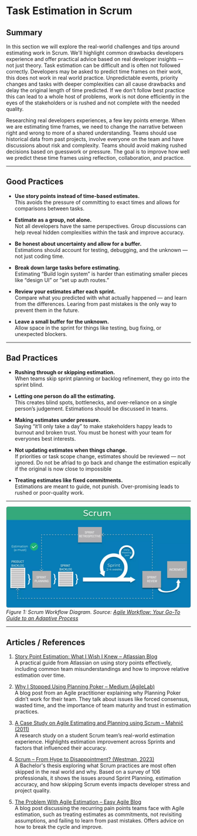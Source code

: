 # Task Estimation in Scrum

## Summary

In this section we will explore the real-world challenges and tips around estimating work in Scrum. We'll highlight common drawbacks developers experience and offer practical advice based on real developer insights — not just theory. Task estimation can be difficult and is often not followed correctly. Developers may be asked to predict time frames on their work, this does not work in real world practice. Unpredictable events, priority changes and tasks with deeper complexities can all cause drawbacks and delay the original length of time predicted. If we don't follow best practice this can lead to a whole host of problems, work is not done efficiently in the eyes of the stakeholders or is rushed and not complete with the needed quality.

Researching real developers 	experiences, a few key points emerge. When we are estimating time frames, we need to change the narrative between right and wrong to more of a shared understanding. Teams should use historical data from past projects, involve everyone on the team and have discussions about risk and complexity. Teams should avoid making rushed decisions based on guesswork or pressure. The goal is to improve how well we predict these time frames using reflection, collaboration, and practice.

---

## Good Practices 

- **Use story points instead of time-based estimates.**  
  This avoids the pressure of committing to exact times and allows for comparisons between tasks. 

- **Estimate as a group, not alone.**  
  Not all developers have the same perspectives. Group discussions can help reveal hidden complexities within the task and improve accuracy.

- **Be honest about uncertainty and allow for a buffer.**  
  Estimations should account for testing, debugging, and the unknown — not just coding time.

- **Break down large tasks before estimating.**  
  Estimating “Build login system” is harder than estimating smaller pieces like “design UI” or “set up auth routes.”

- **Review your estimates after each sprint.**  
  Compare what you predicted with what actually happened — and learn from the differences. Learing from past mistakes is the only way to prevent them in the future.

- **Leave a small buffer for the unknown.**  
  Allow space in the sprint for things like testing, bug fixing, or unexpected blockers.

---

## Bad Practices 

- **Rushing through or skipping estimation.**  
  When teams skip sprint planning or backlog refinement, they go into the sprint blind.

- **Letting one person do all the estimating.**  
  This creates blind spots, bottlenecks, and over-reliance on a single person’s judgement. Estimations should be discussed in teams. 

- **Making estimates under pressure.**  
  Saying “it’ll only take a day” to make stakeholders happy leads to burnout and broken trust. You must be honest with your team for everyones best interests.

- **Not updating estimates when things change.**  
  If priorities or task scope change, estimates should be reviewed — not ignored. Do not be afriad to go back and change the estimation espically if the original is now 
  close to impossible

- **Treating estimates like fixed commitments.**  
  Estimations are meant to guide, not punish. Over-promising leads to rushed or poor-quality work.

---

![Scrum Diagram](ScrumPic.png)
*Figure 1: Scrum Workflow Diagram. Source: [Agile Workflow: Your Go-To Guide to an Adaptive Process](https://businessmap.io/agile/project-management/workflow)*

---


## Articles / References

1. [Story Point Estimation: What I Wish I Knew – Atlassian Blog](https://www.atlassian.com/agile/project-management/estimation)  
   A practical guide from Atlassian on using story points effectively, including common team misunderstandings and how to improve relative estimation over time.

2. [Why I Stopped Using Planning Poker – Medium (AgileLab)](https://medium.com/agilelab/why-i-stopped-using-planning-poker-f6e7f1e6dbda)  
   A blog post from an Agile practitioner explaining why Planning Poker didn’t work for their team. They talk about issues like forced consensus, wasted time, and 
   the importance of team maturity and trust in estimation practices.

3. [A Case Study on Agile Estimating and Planning using Scrum – Mahnič (2011)](https://www.eejournal.ktu.lt/index.php/elt/article/view/372)  
   A research study on a student Scrum team’s real-world estimation experience. Highlights estimation improvement across Sprints and factors that influenced their accuracy.

4. [Scrum – From Hype to Disappointment? (Westman, 2023)](https://www.diva-portal.org/smash/record.jsf?pid=diva2%3A1766066)  
   A Bachelor's thesis exploring what Scrum practices are most often skipped in the real world and why. Based on a survey of 106 professionals, it shows the issues around 
   Sprint Planning, estimation accuracy, and how skipping Scrum events impacts developer stress and 
   project quality.

5. [The Problem With Agile Estimation – Easy Agile Blog](https://www.easyagile.com/blog/problem-with-agile-estimation)  
   A blog post discussing the recurring pain points teams face with Agile estimation, such as treating estimates as commitments, not revisiting assumptions, and failing to 
   learn from past mistakes. Offers advice on how to break the cycle and improve.
   

